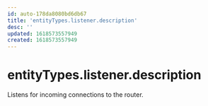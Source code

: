 ```yaml
---
id: auto-178da8080bd6db67
title: 'entityTypes.listener.description'
desc: ''
updated: 1618573557949
created: 1618573557949
---
```

# entityTypes.listener.description

Listens for incoming connections to the router.